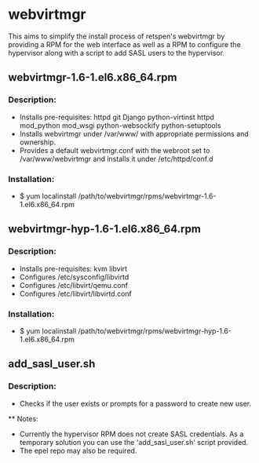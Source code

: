 webvirtmgr
==========

This aims to simplify the install process of retspen's webvirtmgr by providing a RPM for the web interface as well as a RPM to configure the hypervisor along with a script to add SASL users to the hypervisor.


## webvirtmgr-1.6-1.el6.x86_64.rpm
 
### Description:
   * Installs pre-requisites: httpd git Django python-virtinst httpd mod_python mod_wsgi python-websockify python-setuptools
   * Installs webvirtmgr under /var/www/ with appropriate permissions and ownership.
   * Provides a default webvirtmgr.conf with the webroot set to /var/www/webvirtmgr and installs it under /etc/httpd/conf.d
 
### Installation:
   * $ yum localinstall /path/to/webvirtmgr/rpms/webvirtmgr-1.6-1.el6.x86_64.rpm


## webvirtmgr-hyp-1.6-1.el6.x86_64.rpm

### Description:
   * Installs pre-requisites: kvm libvirt
   * Configures /etc/sysconfig/libvirtd
   * Configures /etc/libvirt/qemu.conf
   * Configures /etc/libvirt/libvirtd.conf

### Installation:
   * $ yum localinstall /path/to/webvirtmgr/rpms/webvirtmgr-hyp-1.6-1.el6.x86_64.rpm

## add_sasl_user.sh

### Description:
 * Checks if the user exists or prompts for a password to create new user.

** Notes: 
 * Currently the hypervisor RPM does not create SASL credentials.  As a temporary solution you can use the 'add_sasl_user.sh' script provided.
 * The epel repo may also be required.
